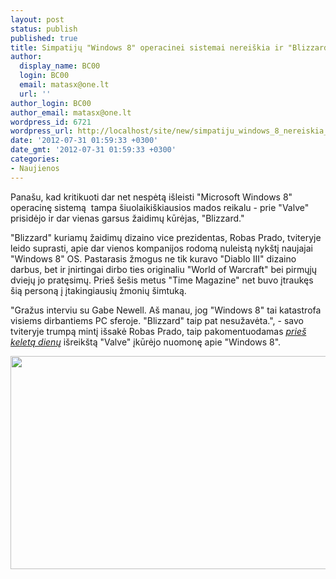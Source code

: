 ```yaml
---
layout: post
status: publish
published: true
title: Simpatijų "Windows 8" operacinei sistemai nereiškia ir "Blizzard"
author:
  display_name: BC00
  login: BC00
  email: matasx@one.lt
  url: ''
author_login: BC00
author_email: matasx@one.lt
wordpress_id: 6721
wordpress_url: http://localhost/site/new/simpatiju_windows_8_nereiskia_ir_blizzard/
date: '2012-07-31 01:59:33 +0300'
date_gmt: '2012-07-31 01:59:33 +0300'
categories:
- Naujienos
---
```

<p>
	Pana&scaron;u, kad kritikuoti dar net nespėtą i&scaron;leisti &quot;Microsoft Windows 8&quot; operacinę sistemą&nbsp; tampa &scaron;iuolaiki&scaron;kiausios mados reikalu - prie &quot;Valve&quot; prisidėjo ir dar vienas garsus žaidimų kūrėjas, &quot;Blizzard.&quot;</p>
<p>
	&quot;Blizzard&quot; kuriamų žaidimų dizaino vice prezidentas, Robas Prado, tviteryje leido suprasti, apie dar vienos kompanijos rodomą nuleistą nyk&scaron;tį naujajai &quot;Windows 8&quot; OS. Pastarasis žmogus ne tik kuravo &quot;Diablo III&quot; dizaino darbus, bet ir įnirtingai dirbo ties originaliu &quot;World of Warcraft&quot; bei pirmųjų dviejų jo pratęsimų. Prie&scaron; &scaron;e&scaron;is metus &quot;Time Magazine&quot; net buvo įtraukęs &scaron;ią personą į įtakingiausių žmonių &scaron;imtuką.</p>
<p>
	&quot;Gražus interviu su Gabe Newell. A&scaron; manau, jog &quot;Windows 8&quot; tai katastrofa visiems dirbantiems PC sferoje. &quot;Blizzard&quot; taip pat nesužavėta.&quot;, - savo tviteryje trumpą mintį i&scaron;sakė Robas Prado, taip pakomentuodamas <a href="http://www.technews.lt/naujiena/n/a/valve_ikurejas_gabe_newell__windows_8__katastrofa_statau_uz_linux.html"><em>prie&scaron; keletą dienų</em></a> i&scaron;reik&scaron;tą &quot;Valve&quot; įkūrėjo nuomonę apie &quot;Windows 8&quot;.</p>
<p>
	<img alt="" src="http://technews.lt/userfiles/game-news-image-2012-745faf4bb3b19d81b6be8c10baea39d0.jpg" style="width: 520px; height: 341px;" /></p>
